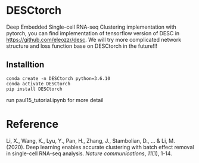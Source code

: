 # DESCtorch
Deep Embedded Single-cell RNA-seq Clustering implementation with pytorch,  you can find implementation of tensorflow version of DESC in https://github.com/eleozzr/desc.  We will try more complicated network structure and loss function base on DESCtorch in the future!!! 

## Installtion

```
conda create -n DESCtorch python=3.6.10
conda activate DESCtorch
pip install DESCtorch
```

run paul15_tutorial.ipynb for more detail

# Reference

Li, X., Wang, K., Lyu, Y., Pan, H., Zhang, J., Stambolian, D., ... & Li, M. (2020). Deep learning enables accurate clustering with batch effect removal in single-cell RNA-seq analysis. *Nature communications*, *11*(1), 1-14.



